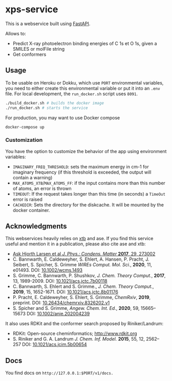 # xps-service

This is a webservice built using [FastAPI](https://github.com/tiangolo/fastapi).

Allows to:

- Predict X-ray photoelectron binding energies of C 1s et O 1s, given a SMILES or molFile string
- Get conformers

## Usage

To be usable on Heroku or Dokku, which use `PORT` environmental variables, you need to either create this environmental variable or put it into an `.env` file. For local development, the `run_docker.sh` script uses `8091`.

```bash
./build_docker.sh # builds the docker image
./run_docker.sh # starts the service
```

For production, you may want to use Docker compose

```bash
docker-compose up
```

### Customization

You have the option to customize the behavior of the app using environment variables:

- `IMAGINARY_FREQ_THRESHOLD`: sets the maximum energy in cm-1 for imaginary frequency (if this threshold is exceeded, the output will contain a warning)
- `MAX_ATOMS_XTB`/`MAX_ATOMS_FF`: if the input contains more than this number of atoms, an error is thrown
- `TIMEOUT`: If the request takes longer than this time (in seconds) a `TimeOut` error is raised
- `CACHEDIR`: Sets the directory for the diskcache. It will be mounted by the docker container.

## Acknowledgments

This webservices heavily relies on [xtb](https://github.com/grimme-lab/xtb#citations) and ase. If you find this service useful and mention it in a publication, please also cite ase and xtb:

- [Ask Hjorth Larsen et al _J. Phys.: Condens. Matter_ **2017**, 29, 273002](https://iopscience.iop.org/article/10.1088/1361-648X/aa680e/meta)
- C. Bannwarth, E. Caldeweyher, S. Ehlert, A. Hansen, P. Pracht, J. Seibert, S. Spicher, S. Grimme
  _WIREs Comput. Mol. Sci._, **2020**, 11, e01493.
  DOI: [10.1002/wcms.1493](https://doi.org/10.1002/wcms.1493)
- S. Grimme, C. Bannwarth, P. Shushkov, _J. Chem. Theory Comput._, **2017**, 13, 1989-2009.
  DOI: [10.1021/acs.jctc.7b00118](https://dx.doi.org/10.1021/acs.jctc.7b00118)
- C. Bannwarth, S. Ehlert and S. Grimme., _J. Chem. Theory Comput._, **2019**, 15, 1652-1671.
  DOI: [10.1021/acs.jctc.8b01176](https://dx.doi.org/10.1021/acs.jctc.8b01176)
- P. Pracht, E. Caldeweyher, S. Ehlert, S. Grimme, _ChemRxiv_, **2019**, preprint.
  DOI: [10.26434/chemrxiv.8326202.v1](https://dx.doi.org/10.26434/chemrxiv.8326202.v1)
- S. Spicher and S. Grimme, _Angew. Chem. Int. Ed._, **2020**, 59, 15665–15673
  DOI: [10.1002/anie.202004239](https://doi.org/10.1002/anie.202004239)

It also uses RDKit and the conformer search proposed by Riniker/Landrum:

- RDKit: Open-source cheminformatics; http://www.rdkit.org
- S. Riniker and G. A. Landrum _J. Chem. Inf. Model._ **2015**, 55, 12, 2562–257 DOI: [10.1021/acs.jcim.5b00654](https://doi.org/10.1021/acs.jcim.5b00654)

## Docs

You find docs on `http://127.0.0.1:$PORT/v1/docs.`
